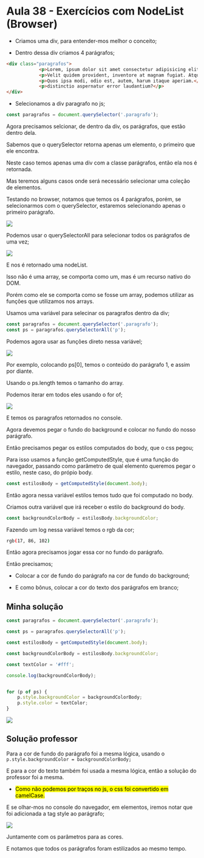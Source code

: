 # Aula 38 - Exercícios com NodeList (Browser)

* Criamos uma div, para entender-mos melhor o conceito;

* Dentro dessa div criamos 4 parágrafos;

```html
<div class="paragrafos">
            <p>Lorem, ipsum dolor sit amet consectetur adipisicing elit.</p>
            <p>Velit quidem provident, inventore at magnam fugiat. Atque, ea!</p>
            <p>Quos ipsa modi, odio est, autem, harum itaque aperiam.</p>
            <p>distinctio aspernatur error laudantium?</p>            
</div>
```

* Selecionamos a div paragrafo no js;

```js
const paragrafos = document.querySelector('.paragrafo');
```

Agora precisamos selcionar, de dentro da div, os parágrafos, que estão dentro dela.

Sabemos que o querySelector retorna apenas um elemento, o primeiro que ele encontra.

Neste caso temos apenas uma div com a classe parágrafos, então ela nos é retornada.

Mas teremos alguns casos onde será necessário selecionar uma coleção de elementos.

Testando no browser, notamos que temos os 4 parágrafos, porém, se selecionarmos com o querySelector, estaremos selecionando apenas o primeiro parágrafo.

![](/home/carlos/Imagens/Capturas%20de%20tela/Captura%20de%20tela%20de%202025-05-20%2021-14-29.png)

Podemos usar o querySelectorAll para selecionar todos os parágrafos de uma vez;

![](/home/carlos/Imagens/Capturas%20de%20tela/Captura%20de%20tela%20de%202025-05-20%2021-16-40.png)

E nos é retornado uma nodeList.

Isso não é uma array, se comporta como um, mas é um recurso nativo do DOM.

Porém como ele se comporta como se fosse um array, podemos utilizar as funções que utilizamos nos arrays.

Usamos uma variável para selecinar os paragrafos dentro da div;

```js
const paragrafos = document.querySelector('.paragrafo');
const ps = paragrafos.querySelectorAll('p');
```

Podemos agora usar as funções direto nessa variável;

![](/home/carlos/Imagens/Capturas%20de%20tela/Captura%20de%20tela%20de%202025-05-20%2021-22-18.png)

Por exemplo, colocando ps[0], temos o conteúdo do parágrafo 1, e assim por diante.

Usando o ps.length temos o tamanho do array.

Podemos iterar em todos eles usando o for of;

![](/home/carlos/Imagens/Capturas%20de%20tela/Captura%20de%20tela%20de%202025-05-20%2021-25-24.png)

E temos os paragrafos retornados no console.



Agora devemos pegar o fundo do background e colocar no fundo do nosso parágrafo.

Então precisamos pegar os estilos computados do body, que o css pegou;

Para isso usamos a função getComputedStyle, que é uma função do navegador, passando como parâmetro de qual elemento queremos pegar o estilo, neste caso, do própio body.

```js
const estilosBody = getComputedStyle(document.body);
```

Então agora nessa variável estilos temos tudo que foi computado no body.

Criamos outra variável que irá receber o estilo do background do body.

```js
const backgroundColorBody = estilosBody.backgroundColor;
```

Fazendo um log nessa variável temos o rgb da cor;

```bash
rgb(17, 86, 102)
```

Então agora precisamos jogar essa cor no fundo do parágrafo.



Então precisamos;

* Colocar a cor de fundo do parágrafo na cor de fundo do background;

* E como bônus, colocar a cor do texto dos parágrafos em branco;



## Minha solução

```js
const paragrafos = document.querySelector('.paragrafo');

const ps = paragrafos.querySelectorAll('p');

const estilosBody = getComputedStyle(document.body);

const backgroundColorBody = estilosBody.backgroundColor;

const textColor = '#fff';

console.log(backgroundColorBody);


for (p of ps) {
    p.style.backgroundColor = backgroundColorBody;
    p.style.color = textColor;
}
```

![](/home/carlos/Imagens/Capturas%20de%20tela/Captura%20de%20tela%20de%202025-05-22%2020-32-38.png)



## Solução professor

Para a cor de fundo do parágrafo foi a mesma lógica, usando o `p.style.backgroundColor = backgroundColorBody;`

E para a cor do texto também foi usada a mesma lógica, então a solução do professor foi a mesma.



* <mark>Como não podemos por traços no js, o css foi convertido em camelCase.</mark>



E se olhar-mos no console do navegador, em elementos, iremos notar que foi adicionada a tag style ao parágrafo;

![](/home/carlos/Imagens/Capturas%20de%20tela/Captura%20de%20tela%20de%202025-05-22%2020-38-42.png)

Juntamente com os parâmetros para as cores.

E notamos que todos os parágrafos foram estilizados ao mesmo tempo.
